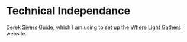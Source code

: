 # Technical Independance


[Derek Sivers Guide](http://sive.rs/ti), which I am using to set up the [Where Light Gathers](https://wherelightgathers.com) website.




